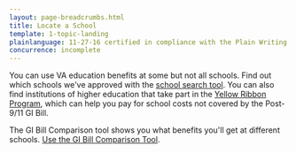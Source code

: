 ```yaml
---
layout: page-breadcrumbs.html
title: Locate a School
template: 1-topic-landing
plainlanguage: 11-27-16 certified in compliance with the Plain Writing Act
concurrence: incomplete
---
```


You can use VA education benefits at some but not all schools. Find out which schools we've approved with the [school search tool](http://inquiry.vba.va.gov/weamspub/buildSearchInstitutionCriteria.do;jsessionid=qtMbSxQFpzyL7GpnQrtnNGv6G9CGQQvb2YqM9Cvw3vB2pv2lXhfJ!-1531379871). You can also find institutions of higher education that take part in the [Yellow Ribbon Program](/education/gi-bill/yellow-ribbon/), which can help you pay for school costs not covered by the Post-9/11 GI Bill. 

The GI Bill Comparison tool shows you what benefits you'll get at different schools. [Use the GI Bill Comparison Tool](/gi-bill-comparison-tool/). 
